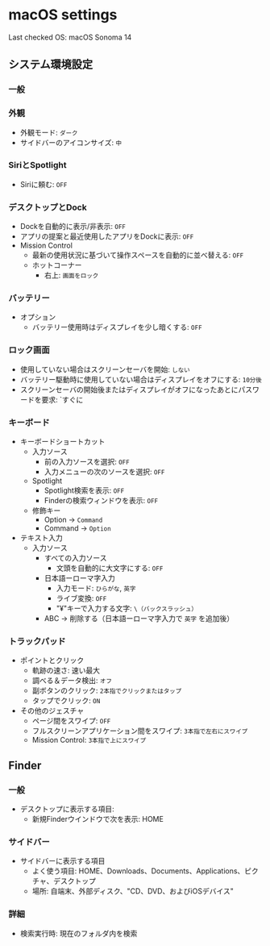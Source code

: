 macOS settings
==============

Last checked OS: macOS Sonoma 14


システム環境設定
----------------

### 一般

### 外観

- 外観モード: `ダーク`
- サイドバーのアイコンサイズ: `中`

### SiriとSpotlight

- Siriに頼む: `OFF`

### デスクトップとDock

- Dockを自動的に表示/非表示: `OFF`
- アプリの提案と最近使用したアプリをDockに表示: `OFF`
- Mission Control
  - 最新の使用状況に基づいて操作スペースを自動的に並べ替える: `OFF`
  - ホットコーナー
    - 右上: `画面をロック`

### バッテリー

- オプション
  - バッテリー使用時はディスプレイを少し暗くする: `OFF`

### ロック画面

- 使用していない場合はスクリーンセーバを開始: `しない`
- バッテリー駆動時に使用していない場合はディスプレイをオフにする: `10分後`
- スクリーンセーバの開始後またはディスプレイがオフになったあとにパスワードを要求: `すぐに

### キーボード

- キーボードショートカット
  - 入力ソース
    - 前の入力ソースを選択: `OFF`
    - 入力メニューの次のソースを選択: `OFF`
  - Spotlight
    - Spotlight検索を表示: `OFF`
    - Finderの検索ウィンドウを表示: `OFF`
  - 修飾キー
    - Option -> `Command`
    - Command -> `Option`
- テキスト入力
  - 入力ソース
    - すべての入力ソース
      - 文頭を自動的に大文字にする: `OFF`
    - 日本語ーローマ字入力
      - 入力モード: `ひらがな`, `英字`
      - ライブ変換: `OFF`
      - "¥"キーで入力する文字: `\（バックスラッシュ）`
    - ABC -> 削除する（日本語ーローマ字入力で `英字` を追加後）

### トラックパッド

- ポイントとクリック
  - 軌跡の速さ: 速い最大
  - 調べる＆データ検出: `オフ`
  - 副ボタンのクリック: `2本指でクリックまたはタップ`
  - タップでクリック: `ON`
- その他のジェスチャ
  - ページ間をスワイプ: `OFF`
  - フルスクリーンアプリケーション間をスワイプ: `3本指で左右にスワイプ`
  - Mission Control: `3本指で上にスワイプ`


Finder
------

### 一般

* デスクトップに表示する項目: 
  * 新規Finderウインドウで次を表示: HOME

### サイドバー

* サイドバーに表示する項目
  * よく使う項目: HOME、Downloads、Documents、Applications、ピクチャ、デスクトップ
  * 場所: 自端末、外部ディスク、"CD、DVD、およびiOSデバイス"

### 詳細

* 検索実行時: 現在のフォルダ内を検索
